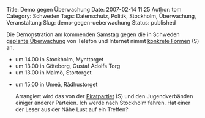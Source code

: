 Title: Demo gegen Überwachung
Date: 2007-02-14 11:25
Author: tom
Category: Schweden
Tags: Datenschutz, Politik, Stockholm, Überwachung, Veranstaltung
Slug: demo-gegen-ueberwachung
Status: published

Die Demonstration am kommenden Samstag gegen die in Schweden
[geplante](http://www.fiket.de/2007/01/24/terroristen-abhoeren/)
[Überwachung](http://www.fiket.de/2007/02/10/sangen-om-storebror-fra/)
von Telefon und Internet nimmt [konkrete
Formen](http://www2.piratpartiet.se/nyheter/demonstration_for_ratten_till_ett_privatliv_lordag_den_17_februari)
(S) an.

-   um 14.00 in Stockholm, Mynttorget
-   um 13.00 in Göteborg, Gustaf Adolfs Torg
-   um 13.00 in Malmö, Stortorget

<ul>
<li>
um 15.00 in Umeå, Rådhustorget

Arrangiert wird das von der [Piratpartiet](http://piratpartiet.se) (S)
und den Jugendverbänden einiger anderer Parteien. Ich werde nach
Stockholm fahren. Hat einer der Leser aus der Nähe Lust auf ein Treffen?

